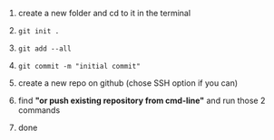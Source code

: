 1. create a new folder and cd to it in the terminal

1. `git init .`

2. `git add --all`

3. `git commit -m "initial commit"`

4. create a new repo on github (chose SSH option if you can)

5. find **"or push existing repository from cmd-line"** and run those 2 commands

6. done
